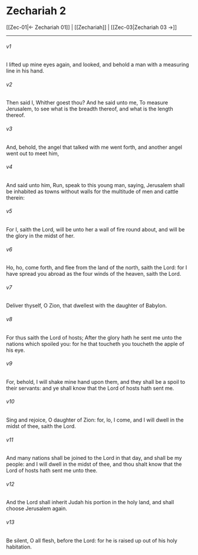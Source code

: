 # Zechariah 2

[[Zec-01|← Zechariah 01]] | [[Zechariah]] | [[Zec-03|Zechariah 03 →]]
***

###### v1
I lifted up mine eyes again, and looked, and behold a man with a measuring line in his hand.
###### v2
Then said I, Whither goest thou? And he said unto me, To measure Jerusalem, to see what is the breadth thereof, and what is the length thereof.
###### v3
And, behold, the angel that talked with me went forth, and another angel went out to meet him,
###### v4
And said unto him, Run, speak to this young man, saying, Jerusalem shall be inhabited as towns without walls for the multitude of men and cattle therein:
###### v5
For I, saith the Lord, will be unto her a wall of fire round about, and will be the glory in the midst of her.
###### v6
Ho, ho, come forth, and flee from the land of the north, saith the Lord: for I have spread you abroad as the four winds of the heaven, saith the Lord.
###### v7
Deliver thyself, O Zion, that dwellest with the daughter of Babylon.
###### v8
For thus saith the Lord of hosts; After the glory hath he sent me unto the nations which spoiled you: for he that toucheth you toucheth the apple of his eye.
###### v9
For, behold, I will shake mine hand upon them, and they shall be a spoil to their servants: and ye shall know that the Lord of hosts hath sent me.
###### v10
Sing and rejoice, O daughter of Zion: for, lo, I come, and I will dwell in the midst of thee, saith the Lord.
###### v11
And many nations shall be joined to the Lord in that day, and shall be my people: and I will dwell in the midst of thee, and thou shalt know that the Lord of hosts hath sent me unto thee.
###### v12
And the Lord shall inherit Judah his portion in the holy land, and shall choose Jerusalem again.
###### v13
Be silent, O all flesh, before the Lord: for he is raised up out of his holy habitation. 
